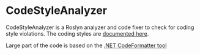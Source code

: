 # CodeStyleAnalyzer
CodeStyleAnalyzer is a Roslyn analyzer and code fixer to check for coding style violations. The coding styles are [documented here][corefx-coding-style].

Large part of the code is based on the [.NET CodeFormatter tool][codeformatter]

[corefx-coding-style]: http://github.com/dotnet/corefx/blob/master/Documentation/coding-guidelines/coding-style.md
[codeformatter]: https://github.com/dotnet/codeformatter
